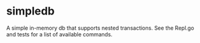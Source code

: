 # simpledb
A simple in-memory db that supports nested transactions.  See the Repl.go and tests for a list of available commands.
